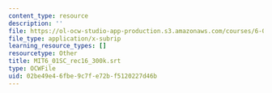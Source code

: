 ```yaml
---
content_type: resource
description: ''
file: https://ol-ocw-studio-app-production.s3.amazonaws.com/courses/6-01sc-introduction-to-electrical-engineering-and-computer-science-i-spring-2011/02be49e46fbe9c7fe72bf5120227d46b_MIT6_01SC_rec16_300k.srt
file_type: application/x-subrip
learning_resource_types: []
resourcetype: Other
title: MIT6_01SC_rec16_300k.srt
type: OCWFile
uid: 02be49e4-6fbe-9c7f-e72b-f5120227d46b
---
```

